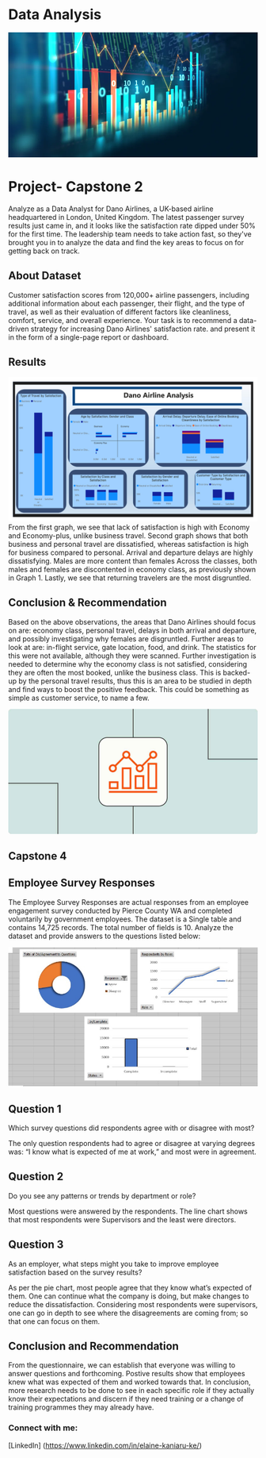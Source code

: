 # Data Analysis
![](https://github.com/WaiKani/DataAnalysis/blob/main/Is%20Data%20Analytics%20Right%20for%20Me.jpg.webp)

# Project- Capstone 2

Analyze as a Data Analyst for Dano Airlines, a UK-based airline headquartered in London, United Kingdom. The latest passenger survey results just came in, and it looks
like the satisfaction rate dipped under 50% for the first time. The leadership team needs to take action fast, so they've brought you in to analyze the data and find the key areas to focus on for getting back on track.

## About Dataset
Customer satisfaction scores from 120,000+ airline passengers, including additional information about
each passenger, their flight, and the type of travel, as well as their evaluation of different factors like
cleanliness, comfort, service, and overall experience.
Your task is to recommend a data-driven strategy for increasing Dano Airlines' satisfaction rate.
and present it in the form of a single-page report or dashboard.

## Results
![](https://github.com/WaiKani/DataAnalysis/blob/main/Capstone%2022.jpg)
From the first graph, we see that lack of satisfaction is high with Economy and Economy-plus, unlike business travel.
Second graph shows that both business and personal travel are dissatisfied, whereas satisfaction is high for business compared to personal.
Arrival and departure delays are highly dissatisfying.
Males are more content than females 
Across the classes, both males and females are discontented in economy class, as previously shown in Graph 1.
Lastly, we see that returning travelers are the most disgruntled.

## Conclusion & Recommendation
Based on the above observations, the areas that Dano Airlines should focus on are: economy class, personal travel, delays in both arrival and departure, and possibly investigating why females are disgruntled.
Further areas to look at are: in-flight service, gate location, food, and drink. The statistics for this were not available, although they were scanned.
Further investigation is needed to determine why the economy class is not satisfied, considering they are often the most booked, unlike the business class.
This is backed-up by the personal travel results, thus this is an area to be studied in depth and find ways to boost the positive feedback. 
This could be something as simple as customer service, to name a few.





![](https://github.com/WaiKani/DataAnalysis/blob/main/Data_analysis_hero.jpg)

## Capstone 4

## Employee Survey Responses 
The Employee Survey Responses are actual responses from an employee engagement survey conducted 
by Pierce County WA and completed voluntarily by government employees. The dataset is a Single table 
and contains 14,725 records. The total number of fields is 10. 
Analyze the dataset and provide answers to the questions listed below: 

![](https://github.com/WaiKani/DataAnalysis/blob/main/Capstone4.jpg)

## Question 1
Which survey questions did respondents agree with or disagree with most?

The only question respondents had to agree or disagree at varying degrees was: “I know what is expected of me at work,” and most were in agreement. 


## Question 2
Do you see any patterns or trends by department or role?

Most questions were answered by the respondents. The line chart shows that most respondents were Supervisors and the least were directors. 


## Question 3
As an employer, what steps might you take to improve employee satisfaction based on the survey results?

As per the pie chart, most people agree that they know what’s expected of them. One can continue what the company is doing, but make changes to reduce the dissatisfaction. Considering most respondents were supervisors, one can go in depth to see where the disagreements are coming from; so that one can focus on them.


## Conclusion and Recommendation
From the questionnaire, we can establish that everyone was willing to answer questions and forthcoming. Postive results show that employees knew what was expected of them and worked towards that. 
In conclusion, more research needs to be done to see in each specific role if they actually know their expectations and discern if they need training or a change of training programmes they may already have.



### Connect with me:
[LinkedIn] (https://www.linkedin.com/in/elaine-kaniaru-ke/)


